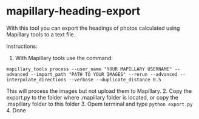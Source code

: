 # mapillary-heading-export

With this tool you can export the headings of photos calculated using Mapillary tools to a text file.

Instructions:
1. With Mapillary tools use the command:
```
mapillary_tools process --user_name "YOUR MAPILLARY USERNAME" --advanced --import_path "PATH TO YOUR IMAGES" --rerun --advanced --interpolate_directions --verbose --duplicate_distance 0.5
```
This will process the images but not upload them to Mapillary.
2. Copy the export.py to the folder where .mapillary folder is located, or copy the .mapillary folder to this folder
3. Opem terminal and type ```python export.py```
4. Done
